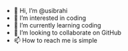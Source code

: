 - 👋 Hi, I’m @usibrahi
- 👀 I’m interested in coding
- 🌱 I’m currently learning coding
- 💞️ I’m looking to collaborate on GitHub
- 📫 How to reach me is simple

<!---
usibrahi/usibrahi is a ✨ special ✨ repository because its `README.md` (this file) appears on your GitHub profile.
You can click the Preview link to take a look at your changes.
--->
